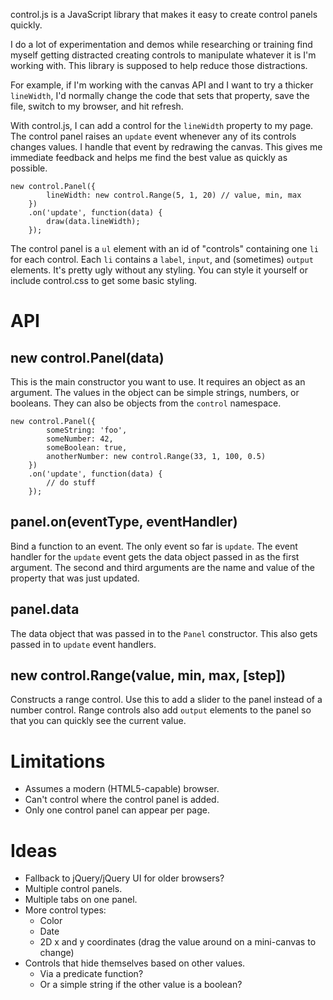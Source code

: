 control.js is a JavaScript library that makes it easy to create control panels
quickly.

I do a lot of experimentation and demos while researching or training find
myself getting distracted creating controls to manipulate whatever it is I'm
working with. This library is supposed to help reduce those distractions.

For example, if I'm working with the canvas API and I want to try a thicker
`lineWidth`, I'd normally change the code that sets that property, save the
file, switch to my browser, and hit refresh.

With control.js, I can add a control for the `lineWidth` property to my page.
The control panel raises an `update` event whenever any of its controls
changes values. I handle that event by redrawing the canvas. This gives me
immediate feedback and helps me find the best value as quickly as possible.

    new control.Panel({
            lineWidth: new control.Range(5, 1, 20) // value, min, max
        })
        .on('update', function(data) {
            draw(data.lineWidth);
        });

The control panel is a `ul` element with an id of "controls" containing one
`li` for each control. Each `li` contains a `label`, `input`, and (sometimes)
`output` elements. It's pretty ugly without any styling. You can style it
yourself or include control.css to get some basic styling.

API
===

new control.Panel(data)
-----------------------

This is the main constructor you want to use. It requires an object as an
argument. The values in the object can be simple strings, numbers, or
booleans. They can also be objects from the `control` namespace.

    new control.Panel({
            someString: 'foo',
            someNumber: 42,
            someBoolean: true,
            anotherNumber: new control.Range(33, 1, 100, 0.5)
        })
        .on('update', function(data) {
            // do stuff
        });

panel.on(eventType, eventHandler)
---------------------------------

Bind a function to an event. The only event so far is `update`. The event
handler for the `update` event gets the data object passed in as the first
argument. The second and third arguments are the name and value of the
property that was just updated.

panel.data
----------

The data object that was passed in to the `Panel` constructor. This also gets
passed in to `update` event handlers.

new control.Range(value, min, max, [step])
------------------------------------------

Constructs a range control. Use this to add a slider to the panel instead of a
number control. Range controls also add `output` elements to the panel so that
you can quickly see the current value.

Limitations
===========

- Assumes a modern (HTML5-capable) browser.
- Can't control where the control panel is added.
- Only one control panel can appear per page.

Ideas
=====

- Fallback to jQuery/jQuery UI for older browsers?
- Multiple control panels.
- Multiple tabs on one panel.
- More control types:
    - Color
    - Date
    - 2D x and y coordinates (drag the value around on a mini-canvas to change)
- Controls that hide themselves based on other values.
    - Via a predicate function?
    - Or a simple string if the other value is a boolean?